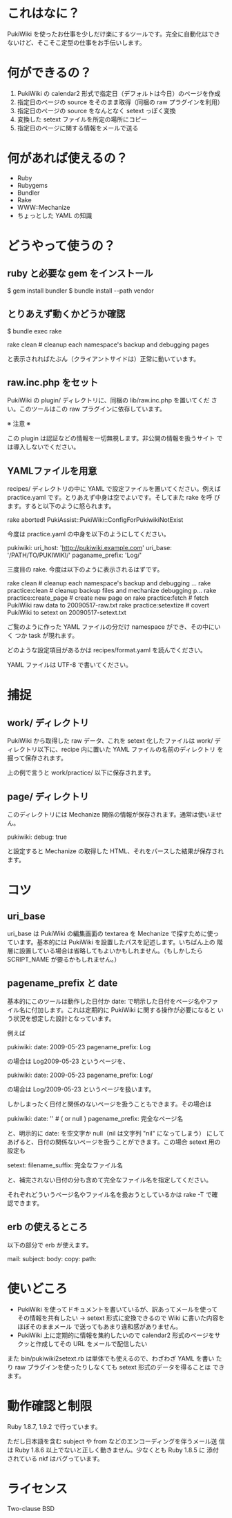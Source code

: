 これはなに？
============

PukiWiki を使ったお仕事を少しだけ楽にするツールです。完全に自動化はでき
ないけど、そこそこ定型の仕事をお手伝いします。

何ができるの？
==============

 1. PukiWiki の calendar2 形式で指定日（デフォルトは今日）のページを作成
 2. 指定日のページの source をそのまま取得（同梱の raw プラグインを利用）
 3. 指定日のページの source をなんとなく setext っぽく変換
 4. 変換した setext ファイルを所定の場所にコピー
 5. 指定日のページに関する情報をメールで送る

何があれば使えるの？
====================

 * Ruby
 * Rubygems
 * Bundler
 * Rake
 * WWW::Mechanize
 * ちょっとした YAML の知識

どうやって使うの？
==================

ruby と必要な gem をインストール
--------------------------------

$ gem install bundler
$ bundle install --path vendor

とりあえず動くかどうか確認
--------------------------

$ bundle exec rake

rake clean  # cleanup each namespace's backup and debugging pages

と表示されればたぶん（クライアントサイドは）正常に動いています。

raw.inc.php をセット
--------------------

PukiWiki の plugin/ ディレクトリに、同梱の lib/raw.inc.php を置いてくだ
さい。このツールはこの raw プラグインに依存しています。

※ 注意 ※

この plugin は認証などの情報を一切無視します。非公開の情報を扱うサイト
では導入しないでください。

YAMLファイルを用意
------------------

recipes/ ディレクトリの中に YAML で設定ファイルを置いてください。例えば
practice.yaml です。とりあえず中身は空でよいです。そしてまた rake を呼
びます。すると以下のように怒られます。

rake aborted!
PukiAssist::PukiWiki::ConfigForPukiwikiNotExist

今度は practice.yaml の中身を以下のようにしてください。

pukiwiki:
  uri_host: 'http://pukiwiki.example.com'
  uri_base: '/PATH/TO/PUKIWIKI/'
  paganame_prefix: 'Log/'

三度目の rake. 今度は以下のように表示されるはずです。

rake clean                 # cleanup each namespace's backup and debugging ...
rake practice:clean        # cleanup backup files and mechanize debugging p...
rake practice:create_page  # create new page on
rake practice:fetch        # fetch PukiWiki raw data to 20090517-raw.txt
rake practice:setextize    # covert PukiWiki to setext on 20090517-setext.txt

ご覧のように作った YAML ファイルの分だけ namespace ができ、その中にいく
つか task が現れます。

どのような設定項目があるかは recipes/format.yaml を読んでください。

YAML ファイルは UTF-8 で書いてください。

捕捉
====

work/ ディレクトリ
------------------

PukiWiki から取得した raw データ、これを setext 化したファイルは work/
ディレクトリ以下に、recipe 内に置いた YAML ファイルの名前のディレクトリ
を掘って保存されます。

上の例で言うと work/practice/ 以下に保存されます。

page/ ディレクトリ
------------------

このディレクトリには Mechanize 関係の情報が保存されます。通常は使いませ
ん。

 pukiwiki:
   debug: true

と設定すると Mechanize の取得した HTML、それをパースした結果が保存され
ます。

コツ
====

uri_base
--------

uri_base は PukiWiki の編集画面の textarea を Mechanize で探すために使っ
ています。基本的には PukiWiki を設置したパスを記述します。いちばん上の
階層に設置している場合は省略してもよいかもしれません。（もしかしたら
SCRIPT_NAME が要るかもしれません。）

pagename_prefix と date
-----------------------

基本的にこのツールは動作した日付か date: で明示した日付をページ名やファ
イル名に付加します。これは定期的に PukiWiki に関する操作が必要になると
いう状況を想定した設計となっています。

例えば

pukiwiki:
  date: 2009-05-23
  pagename_prefix: Log

の場合は Log2009-05-23 というページを、

pukiwiki:
  date: 2009-05-23
  pagename_prefix: Log/

の場合は Log/2009-05-23 というページを扱います。

しかしまったく日付と関係のないページを扱うこともできます。その場合は

pukiwiki:
  date: ''   # ( or null )
  pagename_prefix: 完全なページ名

と、明示的に date: を空文字か null（nil は文字列 "nil" になってしまう）
にしてあげると、日付の関係ないページを扱うことができます。この場合
setext 用の設定も

setext:
  filename_suffix: 完全なファイル名

と、補完されない日付の分も含めて完全なファイル名を指定してください。

それぞれどういうページ名やファイル名を扱おうとしているかは rake -T で確
認できます。

erb の使えるところ
------------------

以下の部分で erb が使えます。

mail:
  subject:
  body:
copy:
  path:

使いどころ
==========

 * PukiWiki を使ってドキュメントを書いているが、訳あってメールを使って
   その情報を共有したい
   -> setext 形式に変換できるので Wiki に書いた内容をほぼそのままメール
      で送ってもあまり違和感がありません。
 * PukiWiki 上に定期的に情報を集約したいので calendar2 形式のページをサ
   クッと作成してその URL をメールで配信したい

また bin/pukiwiki2setext.rb は単体でも使えるので、わざわざ YAML を書い
たり raw プラグインを使ったりしなくても setext 形式のデータを得ることは
できます。

動作確認と制限
==============

Ruby 1.8.7, 1.9.2 で行っています。

ただし日本語を含む subject や from などのエンコーディングを伴うメール送
信は Ruby 1.8.6 以上でないと正しく動きません。少なくとも Ruby 1.8.5 に
添付されている nkf はバグっています。

ライセンス
==========

Two-clause BSD
